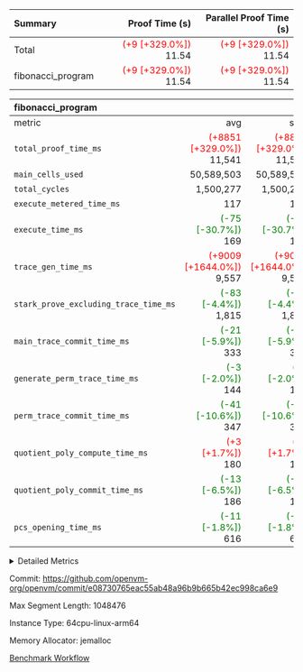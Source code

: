 | Summary | Proof Time (s) | Parallel Proof Time (s) |
|:---|---:|---:|
| Total | <span style='color: red'>(+9 [+329.0%])</span> 11.54 | <span style='color: red'>(+9 [+329.0%])</span> 11.54 |
| fibonacci_program | <span style='color: red'>(+9 [+329.0%])</span> 11.54 | <span style='color: red'>(+9 [+329.0%])</span> 11.54 |


| fibonacci_program |||||
|:---|---:|---:|---:|---:|
|metric|avg|sum|max|min|
| `total_proof_time_ms ` | <span style='color: red'>(+8851 [+329.0%])</span> 11,541 | <span style='color: red'>(+8851 [+329.0%])</span> 11,541 | <span style='color: red'>(+8851 [+329.0%])</span> 11,541 | <span style='color: red'>(+8851 [+329.0%])</span> 11,541 |
| `main_cells_used     ` |  50,589,503 |  50,589,503 |  50,589,503 |  50,589,503 |
| `total_cycles        ` |  1,500,277 |  1,500,277 |  1,500,277 |  1,500,277 |
| `execute_metered_time_ms` |  117 |  117 |  117 |  117 |
| `execute_time_ms     ` | <span style='color: green'>(-75 [-30.7%])</span> 169 | <span style='color: green'>(-75 [-30.7%])</span> 169 | <span style='color: green'>(-75 [-30.7%])</span> 169 | <span style='color: green'>(-75 [-30.7%])</span> 169 |
| `trace_gen_time_ms   ` | <span style='color: red'>(+9009 [+1644.0%])</span> 9,557 | <span style='color: red'>(+9009 [+1644.0%])</span> 9,557 | <span style='color: red'>(+9009 [+1644.0%])</span> 9,557 | <span style='color: red'>(+9009 [+1644.0%])</span> 9,557 |
| `stark_prove_excluding_trace_time_ms` | <span style='color: green'>(-83 [-4.4%])</span> 1,815 | <span style='color: green'>(-83 [-4.4%])</span> 1,815 | <span style='color: green'>(-83 [-4.4%])</span> 1,815 | <span style='color: green'>(-83 [-4.4%])</span> 1,815 |
| `main_trace_commit_time_ms` | <span style='color: green'>(-21 [-5.9%])</span> 333 | <span style='color: green'>(-21 [-5.9%])</span> 333 | <span style='color: green'>(-21 [-5.9%])</span> 333 | <span style='color: green'>(-21 [-5.9%])</span> 333 |
| `generate_perm_trace_time_ms` | <span style='color: green'>(-3 [-2.0%])</span> 144 | <span style='color: green'>(-3 [-2.0%])</span> 144 | <span style='color: green'>(-3 [-2.0%])</span> 144 | <span style='color: green'>(-3 [-2.0%])</span> 144 |
| `perm_trace_commit_time_ms` | <span style='color: green'>(-41 [-10.6%])</span> 347 | <span style='color: green'>(-41 [-10.6%])</span> 347 | <span style='color: green'>(-41 [-10.6%])</span> 347 | <span style='color: green'>(-41 [-10.6%])</span> 347 |
| `quotient_poly_compute_time_ms` | <span style='color: red'>(+3 [+1.7%])</span> 180 | <span style='color: red'>(+3 [+1.7%])</span> 180 | <span style='color: red'>(+3 [+1.7%])</span> 180 | <span style='color: red'>(+3 [+1.7%])</span> 180 |
| `quotient_poly_commit_time_ms` | <span style='color: green'>(-13 [-6.5%])</span> 186 | <span style='color: green'>(-13 [-6.5%])</span> 186 | <span style='color: green'>(-13 [-6.5%])</span> 186 | <span style='color: green'>(-13 [-6.5%])</span> 186 |
| `pcs_opening_time_ms ` | <span style='color: green'>(-11 [-1.8%])</span> 616 | <span style='color: green'>(-11 [-1.8%])</span> 616 | <span style='color: green'>(-11 [-1.8%])</span> 616 | <span style='color: green'>(-11 [-1.8%])</span> 616 |



<details>
<summary>Detailed Metrics</summary>

| group | num_segments | keygen_time_ms | fri.log_blowup | execute_metered_time_ms | commit_exe_time_ms |
| --- | --- | --- | --- | --- | --- |
| fibonacci_program | 1 | 241 | 1 | 117 | 5 | 

| group | air_name | quotient_deg | interactions | constraints |
| --- | --- | --- | --- | --- |
| fibonacci_program | AccessAdapterAir<16> | 2 | 5 | 12 | 
| fibonacci_program | AccessAdapterAir<2> | 2 | 5 | 12 | 
| fibonacci_program | AccessAdapterAir<32> | 2 | 5 | 12 | 
| fibonacci_program | AccessAdapterAir<4> | 2 | 5 | 12 | 
| fibonacci_program | AccessAdapterAir<8> | 2 | 5 | 12 | 
| fibonacci_program | BitwiseOperationLookupAir<8> | 2 | 2 | 4 | 
| fibonacci_program | MemoryMerkleAir<8> | 2 | 4 | 39 | 
| fibonacci_program | PersistentBoundaryAir<8> | 2 | 3 | 7 | 
| fibonacci_program | PhantomAir | 2 | 3 | 5 | 
| fibonacci_program | Poseidon2PeripheryAir<BabyBearParameters>, 1> | 2 | 1 | 286 | 
| fibonacci_program | ProgramAir | 1 | 1 | 4 | 
| fibonacci_program | RangeTupleCheckerAir<2> | 1 | 1 | 4 | 
| fibonacci_program | Rv32HintStoreAir | 2 | 18 | 28 | 
| fibonacci_program | VariableRangeCheckerAir | 1 | 1 | 4 | 
| fibonacci_program | VmAirWrapper<Rv32BaseAluAdapterAir, BaseAluCoreAir<4, 8> | 2 | 20 | 37 | 
| fibonacci_program | VmAirWrapper<Rv32BaseAluAdapterAir, LessThanCoreAir<4, 8> | 2 | 18 | 40 | 
| fibonacci_program | VmAirWrapper<Rv32BaseAluAdapterAir, ShiftCoreAir<4, 8> | 2 | 24 | 91 | 
| fibonacci_program | VmAirWrapper<Rv32BranchAdapterAir, BranchEqualCoreAir<4> | 2 | 11 | 20 | 
| fibonacci_program | VmAirWrapper<Rv32BranchAdapterAir, BranchLessThanCoreAir<4, 8> | 2 | 13 | 35 | 
| fibonacci_program | VmAirWrapper<Rv32CondRdWriteAdapterAir, Rv32JalLuiCoreAir> | 2 | 10 | 18 | 
| fibonacci_program | VmAirWrapper<Rv32JalrAdapterAir, Rv32JalrCoreAir> | 2 | 16 | 20 | 
| fibonacci_program | VmAirWrapper<Rv32LoadStoreAdapterAir, LoadSignExtendCoreAir<4, 8> | 2 | 18 | 33 | 
| fibonacci_program | VmAirWrapper<Rv32LoadStoreAdapterAir, LoadStoreCoreAir<4> | 2 | 17 | 40 | 
| fibonacci_program | VmAirWrapper<Rv32MultAdapterAir, DivRemCoreAir<4, 8> | 2 | 25 | 84 | 
| fibonacci_program | VmAirWrapper<Rv32MultAdapterAir, MulHCoreAir<4, 8> | 2 | 24 | 31 | 
| fibonacci_program | VmAirWrapper<Rv32MultAdapterAir, MultiplicationCoreAir<4, 8> | 2 | 19 | 19 | 
| fibonacci_program | VmAirWrapper<Rv32RdWriteAdapterAir, Rv32AuipcCoreAir> | 2 | 12 | 14 | 
| fibonacci_program | VmConnectorAir | 2 | 5 | 11 | 

| group | air_name | segment | rows | prep_cols | perm_cols | main_cols | cells |
| --- | --- | --- | --- | --- | --- | --- | --- |
| fibonacci_program | AccessAdapterAir<8> | 0 | 128 |  | 16 | 17 | 4,224 | 
| fibonacci_program | BitwiseOperationLookupAir<8> | 0 | 65,536 | 3 | 8 | 2 | 655,360 | 
| fibonacci_program | MemoryMerkleAir<8> | 0 | 512 |  | 16 | 32 | 24,576 | 
| fibonacci_program | PersistentBoundaryAir<8> | 0 | 128 |  | 12 | 20 | 4,096 | 
| fibonacci_program | PhantomAir | 0 | 1 |  | 12 | 6 | 18 | 
| fibonacci_program | Poseidon2PeripheryAir<BabyBearParameters>, 1> | 0 | 256 |  | 8 | 300 | 78,848 | 
| fibonacci_program | ProgramAir | 0 | 8,192 |  | 8 | 10 | 147,456 | 
| fibonacci_program | RangeTupleCheckerAir<2> | 0 | 524,288 | 2 | 8 | 1 | 4,718,592 | 
| fibonacci_program | Rv32HintStoreAir | 0 | 4 |  | 44 | 32 | 304 | 
| fibonacci_program | VariableRangeCheckerAir | 0 | 262,144 | 2 | 8 | 1 | 2,359,296 | 
| fibonacci_program | VmAirWrapper<Rv32BaseAluAdapterAir, BaseAluCoreAir<4, 8> | 0 | 1,048,576 |  | 52 | 36 | 92,274,688 | 
| fibonacci_program | VmAirWrapper<Rv32BaseAluAdapterAir, LessThanCoreAir<4, 8> | 0 | 524,288 |  | 40 | 37 | 40,370,176 | 
| fibonacci_program | VmAirWrapper<Rv32BranchAdapterAir, BranchEqualCoreAir<4> | 0 | 262,144 |  | 28 | 26 | 14,155,776 | 
| fibonacci_program | VmAirWrapper<Rv32BranchAdapterAir, BranchLessThanCoreAir<4, 8> | 0 | 8 |  | 32 | 32 | 512 | 
| fibonacci_program | VmAirWrapper<Rv32CondRdWriteAdapterAir, Rv32JalLuiCoreAir> | 0 | 131,072 |  | 28 | 18 | 6,029,312 | 
| fibonacci_program | VmAirWrapper<Rv32JalrAdapterAir, Rv32JalrCoreAir> | 0 | 32 |  | 36 | 28 | 2,048 | 
| fibonacci_program | VmAirWrapper<Rv32LoadStoreAdapterAir, LoadStoreCoreAir<4> | 0 | 128 |  | 52 | 41 | 11,904 | 
| fibonacci_program | VmAirWrapper<Rv32RdWriteAdapterAir, Rv32AuipcCoreAir> | 0 | 16 |  | 28 | 20 | 768 | 
| fibonacci_program | VmConnectorAir | 0 | 2 | 1 | 16 | 5 | 42 | 

| group | segment | trace_gen_time_ms | total_proof_time_ms | total_cycles | total_cells | stark_prove_excluding_trace_time_ms | quotient_poly_compute_time_ms | quotient_poly_commit_time_ms | perm_trace_commit_time_ms | pcs_opening_time_ms | main_trace_commit_time_ms | main_cells_used | generate_perm_trace_time_ms | execute_time_ms |
| --- | --- | --- | --- | --- | --- | --- | --- | --- | --- | --- | --- | --- | --- | --- |
| fibonacci_program | 0 | 9,557 | 11,541 | 1,500,277 | 160,837,996 | 1,815 | 180 | 186 | 347 | 616 | 333 | 50,589,503 | 144 | 169 | 

| group | segment | trace_height_constraint | weighted_sum | threshold |
| --- | --- | --- | --- | --- |
| fibonacci_program | 0 | 0 | 3,932,542 | 2,013,265,921 | 
| fibonacci_program | 0 | 1 | 10,749,400 | 2,013,265,921 | 
| fibonacci_program | 0 | 2 | 1,966,271 | 2,013,265,921 | 
| fibonacci_program | 0 | 3 | 10,749,532 | 2,013,265,921 | 
| fibonacci_program | 0 | 4 | 1,664 | 2,013,265,921 | 
| fibonacci_program | 0 | 5 | 640 | 2,013,265,921 | 
| fibonacci_program | 0 | 6 | 7,209,100 | 2,013,265,921 | 
| fibonacci_program | 0 | 7 |  | 2,013,265,921 | 
| fibonacci_program | 0 | 8 | 35,535,101 | 2,013,265,921 | 

</details>


Commit: https://github.com/openvm-org/openvm/commit/e08730765eac55ab48a96b9b665b42ec998ca6e9

Max Segment Length: 1048476

Instance Type: 64cpu-linux-arm64

Memory Allocator: jemalloc

[Benchmark Workflow](https://github.com/openvm-org/openvm/actions/runs/15716067216)
